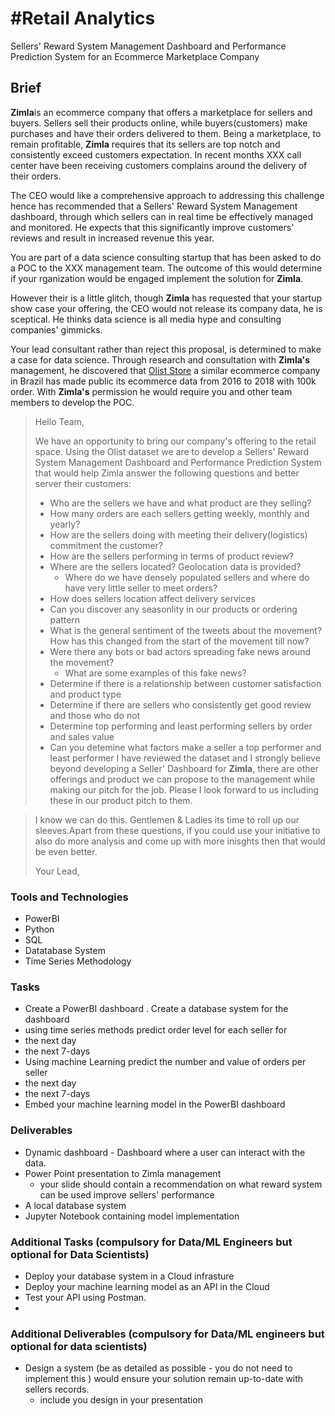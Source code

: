 # #Retail Analytics 
Sellers' Reward System Management Dashboard and Performance Prediction System for an Ecommerce Marketplace Company

## Brief
<strong>Zimla</strong>is an ecommerce company that offers a marketplace for sellers and buyers.  Sellers sell their products online, while buyers(customers) make purchases and have their orders delivered to them. Being a marketplace, to remain profitable, <strong>Zimla</strong> requires that its sellers are top notch and consistently exceed customers expectation. In recent months XXX call center have been receiving customers complains around the delivery of their orders. 

The CEO would like a comprehensive approach to addressing this challenge hence has recommended that a Sellers' Reward System Management dashboard, through which sellers can in real time be effectively managed and monitored. He expects that this significantly improve customers' reviews and result in increased revenue this  year.

You are part of a data science consulting startup that  has been  asked to do a POC to the XXX management team. The outcome of this would determine if your rganization would be engaged implement the solution for <strong>Zimla</strong>. 

However their is a little glitch, though <strong>Zimla</strong> has  requested that your startup show case your offering, the CEO would not release its company data, he is sceptical. He thinks data science is all media hype and consulting companies' gimmicks.

Your lead consultant rather than reject this proposal, is determined to make a case for data science.  Through research and consultation with  <strong>Zimla's</strong>  management, he discovered that [Olist Store](https://olist.com/) a similar ecommerce company in Brazil  has made public its ecommerce data from 2016 to 2018 with 100k order.  With <strong>Zimla's</strong>  permission he would require you and other team members to develop the POC.

> Hello Team,
> 
> We have an opportunity to bring our company's offering to the retail space. Using the Olist dataset we are to develop a Sellers' Reward System Management Dashboard and Performance Prediction System that would help Zimla answer the following questions and better server their customers:
>
> - Who are the sellers we have and what product are they selling?
> - How many orders are each sellers getting weekly, monthly and yearly?
> - How are the sellers doing with meeting their delivery(logistics) commitment the customer?
> - How are the sellers performing in terms of product review?
> - Where are the sellers located?  Geolocation data is provided?
>   - Where do we have densely populated sellers and where do have very little seller to meet orders?
> - How does sellers location affect delivery services
> - Can you discover any seasonlity in our products or ordering pattern 
> - What is the general sentiment of the tweets about the movement? How has this changed from the start of the movement till now?
> - Were there any bots or bad actors spreading fake news around the movement?
>   - What are some examples of this fake news?
> - Determine if there is a relationship between customer satisfaction and product type
> - Determine if there are sellers who consistently get good review and those who do not
> - Determine top performing and least performing sellers by order and sales value
> - Can you detemine what factors make a seller a top performer and least performer
> I have reviewed the dataset and I strongly believe beyond developing a Seller' Dashboard for <strong>Zimla</strong>, there are other offerings and product we can propose to the management while making our pitch for the job.  Please I look forward to us including these in our product pitch to them.  

> I know we can do this. Gentlemen & Ladies its time to roll up our sleeves.Apart from these questions, if you could use your initiative to also do more analysis and come up with more inisghts then that would be even better.
>
> Your Lead,

### Tools and Technologies
- PowerBI
- Python
- SQL
- Datatabase System 
- Time Series Methodology

### Tasks
- Create a PowerBI dashboard 
. Create a database system  for the dashboard
- using time series methods predict  order level for each seller for 
 - the next day
 - the next 7-days 
- Using machine Learning  predict the number and value of orders per seller
 - the next day
 - the next 7-days 
- Embed your machine learning model in the PowerBI dashboard

### Deliverables
- Dynamic dashboard - Dashboard where a user can interact with the data.
- Power Point presentation to Zimla management
  - your slide should contain a recommendation on what reward system can be used improve sellers' performance
- A local database system
- Jupyter Notebook containing model implementation

### Additional Tasks (compulsory for Data/ML Engineers but optional for Data Scientists)

- Deploy your database system in a Cloud infrasture
- Deploy your machine learning model as an API in the Cloud
- Test your API using Postman.
- 


### Additional Deliverables (compulsory for Data/ML engineers but optional for data scientists)
- Design a system (be as detailed as possible - you do not need to implement this ) would ensure your solution remain up-to-date with sellers records.
  - include you design in your presentation 



